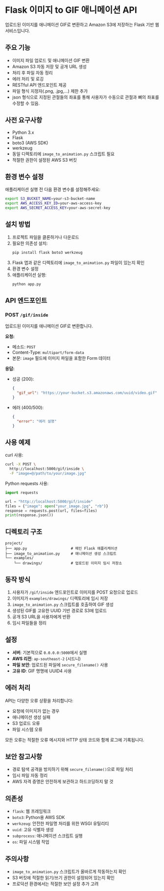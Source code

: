 # Flask 이미지 to GIF 애니메이션 API

업로드된 이미지를 애니메이션 GIF로 변환하고 Amazon S3에 저장하는 Flask 기반 웹 서비스입니다.

## 주요 기능

- 이미지 파일 업로드 및 애니메이션 GIF 변환
- Amazon S3 자동 저장 및 공개 URL 생성
- 처리 후 파일 자동 정리
- 에러 처리 및 로깅
- RESTful API 엔드포인트 제공
- 파일 형식 지정자(.png, .jpg,...) 제한 추가
- json 형식으로 지정된 관절들의 좌표를 통해 사용자가 수동으로 관절과 뼈의 좌표를 수정할 수 있음.

## 사전 요구사항

- Python 3.x
- Flask
- boto3 (AWS SDK)
- werkzeug
- 동일 디렉토리에 `image_to_animation.py` 스크립트 필요
- 적절한 권한이 설정된 AWS S3 버킷

## 환경 변수 설정

애플리케이션 실행 전 다음 환경 변수를 설정해주세요:

```bash
export S3_BUCKET_NAME=your-s3-bucket-name
export AWS_ACCESS_KEY_ID=your-aws-access-key
export AWS_SECRET_ACCESS_KEY=your-aws-secret-key
```

## 설치 방법

1. 프로젝트 파일을 클론하거나 다운로드
2. 필요한 의존성 설치:
   ```bash
   pip install flask boto3 werkzeug
   ```
3. Flask 앱과 같은 디렉토리에 `image_to_animation.py` 파일이 있는지 확인
4. 환경 변수 설정
5. 애플리케이션 실행:
   ```bash
   python app.py
   ```

## API 엔드포인트

### POST `/gif/inside`

업로드된 이미지를 애니메이션 GIF로 변환합니다.

**요청:**
- 메소드: `POST`
- Content-Type: `multipart/form-data`
- 본문: `image` 필드에 이미지 파일을 포함한 Form 데이터

**응답:**
- 성공 (200): 
  ```json
  {
    "gif_url": "https://your-bucket.s3.amazonaws.com/uuid/video.gif"
  }
  ```
- 에러 (400/500):
  ```json
  {
    "error": "에러 설명"
  }
  ```

## 사용 예제

curl 사용:
```bash
curl -X POST \
  http://localhost:5000/gif/inside \
  -F "image=@/path/to/your/image.jpg"
```

Python requests 사용:
```python
import requests

url = "http://localhost:5000/gif/inside"
files = {"image": open("your_image.jpg", "rb")}
response = requests.post(url, files=files)
print(response.json())
```

## 디렉토리 구조

```
project/
├── app.py                    # 메인 Flask 애플리케이션
├── image_to_animation.py     # 애니메이션 생성 스크립트
└── examples/
    └── drawings/             # 업로드된 이미지 임시 저장소
```

## 동작 방식

1. 사용자가 `/gif/inside` 엔드포인트로 이미지를 POST 요청으로 업로드
2. 이미지가 `examples/drawings/` 디렉토리에 임시 저장
3. `image_to_animation.py` 스크립트를 호출하여 GIF 생성
4. 생성된 GIF를 고유한 UUID 기반 경로로 S3에 업로드
5. 공개 S3 URL을 사용자에게 반환
6. 임시 파일들을 정리

## 설정

- **서버**: 기본적으로 `0.0.0.0:5000`에서 실행
- **AWS 리전**: `ap-southeast-2` (시드니)
- **파일 보안**: 업로드된 파일에 `secure_filename()` 사용
- **고유 ID**: GIF 명명에 UUID4 사용

## 에러 처리

API는 다양한 오류 상황을 처리합니다:
- 요청에 이미지가 없는 경우
- 애니메이션 생성 실패
- S3 업로드 오류
- 파일 시스템 오류

모든 오류는 적절한 오류 메시지와 HTTP 상태 코드와 함께 로그에 기록됩니다.

## 보안 참고사항

- 경로 탐색 공격을 방지하기 위해 `secure_filename()`으로 파일 처리
- 임시 파일 자동 정리
- AWS 자격 증명은 안전하게 보관하고 하드코딩하지 말 것

## 의존성

- `flask`: 웹 프레임워크
- `boto3`: Python용 AWS SDK
- `werkzeug`: 안전한 파일명 처리를 위한 WSGI 유틸리티
- `uuid`: 고유 식별자 생성
- `subprocess`: 애니메이션 스크립트 실행
- `os`: 파일 시스템 작업

## 주의사항

- `image_to_animation.py` 스크립트가 올바르게 작동하는지 확인
- S3 버킷에 적절한 읽기/쓰기 권한이 설정되어 있는지 확인
- 프로덕션 환경에서는 적절한 보안 설정 추가 고려
